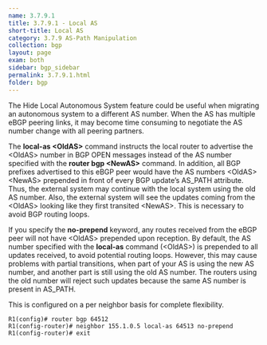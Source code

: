 ```yaml
---
name: 3.7.9.1
title: 3.7.9.1 - Local AS
short-title: Local AS
category: 3.7.9 AS-Path Manipulation
collection: bgp
layout: page
exam: both
sidebar: bgp_sidebar
permalink: 3.7.9.1.html
folder: bgp
---
```

The Hide Local Autonomous System feature could be useful when migrating an autonomous system to a different AS number. When the AS has multiple eBGP peering links, it may become time consuming to negotiate the AS number change with all peering partners.

The **local-as \<OldAS\>** command instructs the local router to advertise the \<OldAS\> number in BGP OPEN messages instead of the AS number specified with the **router bgp \<NewAS\>** command. In addition, all BGP prefixes advertised to this eBGP peer would have the AS numbers \<OldAS\> \<NewAS\> prepended in front of every BGP update’s AS_PATH attribute. Thus, the external system may continue with the local system using the old AS number. Also, the external system will see the updates coming from the \<OldAS\> looking like they first transited \<NewAS\>. This is necessary to avoid BGP routing loops. 

If you specify the **no-prepend** keyword, any routes received from the eBGP peer will not have \<OldAS\> prepended upon reception. By default, the AS number specified with the **local-as** command (\<OldAS\>) is prepended to all updates received, to avoid potential routing loops. However, this may cause problems with partial transitions, when part of your AS is using the new AS number, and another part is still using the old AS number. The routers using the old number will reject such updates because the same AS number is present in AS_PATH.

This is configured on a per neighbor basis for complete flexibility.
```
R1(config)# router bgp 64512
R1(config-router)# neighbor 155.1.0.5 local-as 64513 no-prepend
R1(config-router)# exit